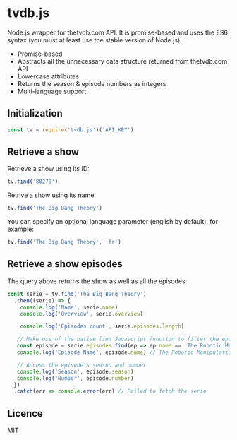 # tvdb.js
Node.js wrapper for thetvdb.com API. It is promise-based and uses the ES6 syntax (you must at least use the stable version of Node.js).

- Promise-based
- Abstracts all the unnecessary data structure returned from thetvdb.com API
- Lowercase attributes
- Returns the season & episode numbers as integers
- Multi-language support

## Initialization

```javascript
const tv = require('tvdb.js')('API_KEY')
```

## Retrieve a show

Retrieve a show using its ID:

```javascript
tv.find('80279')
```

Retrive a show using its name:

```javascript
tv.find('The Big Bang Theory')
```

You can specify an optional language parameter (english by default), for example:

```javascript
tv.find('The Big Bang Theory', 'fr')
```

## Retrieve a show episodes

The query above returns the show as well as all the episodes:

```javascript
const serie = tv.find('The Big Bang Theory')
  .then((serie) => {
    console.log('Name', serie.name)
    console.log('Overview', serie.overview)

    console.log('Episodes count', serie.episodes.length)

   // Make use of the native find Javascript function to filter the episodes
   const episode = serie.episodes.find(ep => ep.name == 'The Robotic Manipulation')
   console.log('Episode Name', episode.name) // The Robotic Manipulation

   // Access the episode's season and number
   console.log('Season', episode.season)
   console.log('Number', episode.number)
  })
  .catch(err => console.error(err) // Failed to fetch the serie
```
## Licence

MIT

    




  
